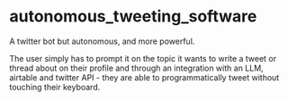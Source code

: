 # autonomous_tweeting_software
A twitter bot but autonomous, and more powerful.

The user simply has to prompt it on the topic it wants to write a tweet or thread about on their profile and through
an integration with an LLM, airtable and twitter API - they are able to programmatically tweet without touching their keyboard.
